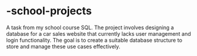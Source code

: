 # -school-projects
A task from my school course SQL. The project involves designing a database for a car sales website that currently lacks user management and login functionality. The goal is to create a suitable database structure to store and manage these use cases effectively.
